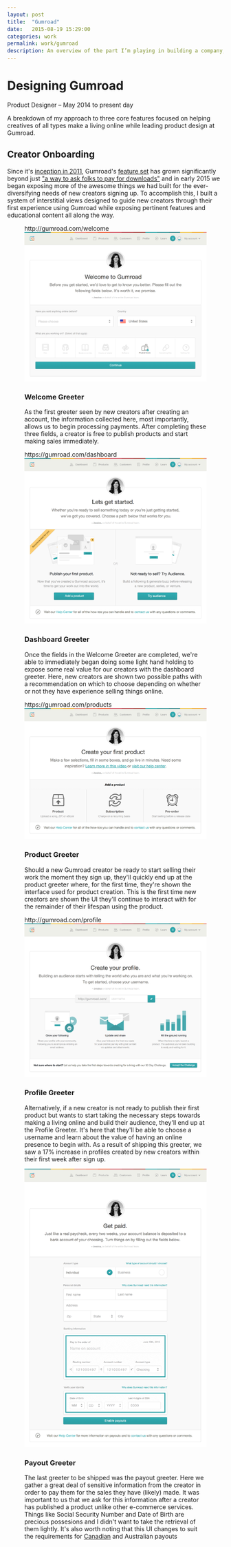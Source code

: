 ```yaml
---
layout: post
title:  "Gumroad"
date:   2015-08-19 15:29:00
categories: work
permalink: work/gumroad
description: An overview of the part I’m playing in building a company, a product, and a team that helps creatives of all types make a living doing what they love.
---
```


# Designing Gumroad
<p class="subheader">Product Designer – May 2014 <span>to</span> present day</p>

<p class="lead-in">A breakdown of my approach to three <span class="line-break--desktop"></span> core features focused on helping creatives of all types make a living online while leading product design at Gumroad.</p>

<!-- <ul class="table-of-contents js-table-of-contents">
  <div class="table-of-contents__items js-table-of-contents-cards">
    <li class="first"></li>
    <li class="second"><img src="/img/posts/gumroad/gumroad_logo.png"></li>
    <li class="third"></li>
  </div>
  <div class="table-of-contents__abstract">
    <h3>Help creatives of all types make a living online.</h3>
    <hr>
    <p> A breakdown of my approach to three <span class="line-break--desktop"></span> core features focused on doing exactly that while leading product design at Gumroad.</p>
  </div>
</ul>
 -->
## Creator Onboarding

<!-- <ul class="tags">
  <li>Research</li>
  <li>Strategy</li>
  <li>Design</li>
  <li>Illustration</li>
  <li>Copy</li>
  <li>HTML</li>
  <li>CSS</li>
  <li>Javascript</li>
</ul>
 -->
Since it's [inception in 2011](https://news.ycombinator.com/item?id=2406614), Gumroad's [feature set](https://gumroad.com/features) has grown significantly beyond just ["a way to ask folks to pay for downloads"](http://techcrunch.com/2011/12/14/gumroad-lets-you-sell-anything-you-make/) and in early 2015 we began exposing more of the awesome things we had built for the ever-diversifying needs of new creators signing up. To accomplish this, I built a system of interstitial views designed to guide new creators through their first experience using Gumroad while exposing pertinent features and educational content all along the way.

<figure>
  <div class="figure-container">
    <div class="browser">
      <div class="bar">
        <div class="actions">
          <span></span>
          <span></span>
          <span></span>
        </div>
        <div class="url">http://gumroad.com/welcome</div>
      </div>
      <img src="/img/posts/gumroad/welcome_greeter_browser.jpg" alt="Welcome greeter">
    </div>
    <figcaption>
      <h3>Welcome Greeter</h3>
      <p>As the first greeter seen by new creators after creating an account, the information collected here, most importantly, allows us to begin processing payments. After completing these three fields, a creator is free to publish products and start making sales immediately.</p>
    </figcaption>
  </div>
</figure>

<figure>
  <div class="figure-container">
    <div class="browser">
      <div class="bar">
        <div class="actions">
          <span></span>
          <span></span>
          <span></span>
        </div>
        <div class="url">https://gumroad.com/dashboard</div>
      </div>
      <img src="/img/posts/gumroad/dashboard_greeter_browser.jpg" alt="Dashboard greeter">
    </div>
  </div>
  <figcaption>
    <h3>Dashboard Greeter</h3>
    <p>Once the fields in the Welcome Greeter are completed, we're able to immediately began doing some light hand holding to expose some real value for our creators with the dashboard greeter. Here, new creators are shown two possible paths with a recommendation on which to choose depending on whether or not they have experience selling things online.</p>
  </figcaption>
</figure>

<figure>
  <div class="figure-container">
    <div class="browser">
      <div class="bar">
        <div class="actions">
          <span></span>
          <span></span>
          <span></span>
        </div>
        <div class="url">https://gumroad.com/products</div>
      </div>
      <img src="/img/posts/gumroad/add_product_greeter_browser.jpg" alt="Add Product Greeter">
    </div>
  </div>
  <figcaption>
    <h3>Product Greeter</h3>
    <p>Should a new Gumroad creator be ready to start selling their work the moment they sign up, they'll quickly end up at the product greeter where, for the first time, they're shown the interface used for product creation. This is the first time new creators are shown the UI they'll continue to interact with for the remainder of their lifespan using the product. </p>
  </figcaption>
</figure>

<figure>
  <div class="figure-container">
    <div class="browser">
      <div class="bar">
        <div class="actions">
          <span></span>
          <span></span>
          <span></span>
        </div>
        <div class="url">http://gumroad.com/profile</div>
      </div>
      <img src="/img/posts/gumroad/profile_greeter_browser.jpg" alt="Profile greeter">
    </div>
  </div>
  <figcaption>
    <h3>Profile Greeter</h3>
    <p>Alternatively, if a new creator is not ready to publish their first product but wants to start taking the necessary steps towards making a living online and build their audience, they'll end up at the Profile Greeter. It's here that they'll be able to choose a username and learn about the value of having an online presence to begin with. As a result of shipping this greeter, we saw a 17% increase in profiles created by new creators within their first week after sign up.</p>
  </figcaption>
</figure>

<figure>
  <div class="figure-container">
    <div class="browser">
      <div class="bar">
        <span></span>
        <span></span>
        <span></span>
      </div>
      <img src="/img/posts/gumroad/payout_greeter_browser.jpg" alt="Payout Greeter">
    </div>
  </div>
  <figcaption>
    <h3>Payout Greeter</h3>
    <p>The last greeter to be shipped was the payout greeter. Here we gather a great deal of sensitive information from the creator in order to pay them for the sales they have (likely) made. It was important to us that we ask for this information after a creator has published a product  unlike other e-commerce services. Things like Social Security Number and Date of Birth are precious possesions and I didn't want to take the retrieval of them lightly. It's also worth noting that this UI changes to suit the requirements for <a href="http://blog.gumroad.com/post/131028510598/canadian-payouts">Canadian</a> and Australian payouts</p>
  </figcaption>
</figure>
